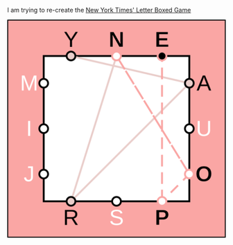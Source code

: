I am trying to re-create the [New York Times' Letter Boxed Game](https://www.nytimes.com/puzzles/letter-boxed)

![](src/assets/reference.svg)